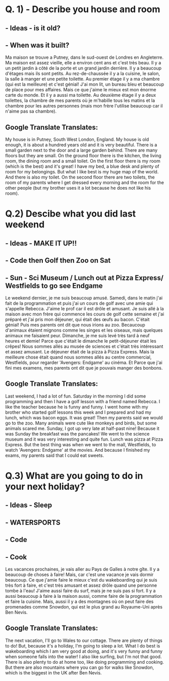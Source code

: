 # Q. 1) - Describe you house and room

 ## - Ideas - is it old?
 
 ##         - When was it built?

Ma maison se trouve a Putney, dans le sud-ouest de Londres en Angleterre. Ma maison est assez vieille, elle a environ cent ans et c'est très beau. Il y a un petit jardin à côté de la porte et un grand jardin derrière. Il y a beaucoup d'étages mais ils sont petits. Au rez-de-chaussée il y a la cuisine, le salon, la salle à manger et une petite toilette. Au premier étage il y a ma chambre (qui est la meilleure) et c'est génial! J'ai mon lit, un bureau bleu et beaucoup de place pour mes affaires. Mais ce que j'aime le mieux est mon énorme carte du monde. Et il y a aussi ma toilette. Au deuxième étage il y a deux toilettes, la chambre de mes parents où je m'habille tous les matins et la chambre pour les autres personnes (mais mon frère l'utilise beaucoup car il n'aime pas sa chambre).

## Google Translate Translates: 

My house is in Putney, South West London, England. My house is old enough, it is about a hundred years old and it is very beautiful. There is a small garden next to the door and a large garden behind. There are many floors but they are small. On the ground floor there is the kitchen, the living room, the dining room and a small toilet. On the first floor there is my room (which is the best) and it's great! I have my bed, a blue desk and plenty of room for my belongings. But what I like best is my huge map of the world. And there is also my toilet. On the second floor there are two toilets, the room of my parents where I get dressed every morning and the room for the other people (but my brother uses it a lot because he does not like his room).

# Q.2) Descibe what you did last weekend

## - Ideas - MAKE IT UP!!

##         - Code then Golf then Zoo on Sat

##         - Sun - Sci Museum / Lunch out at Pizza Express/ Westfields to go see Endgame

Le weekend dernier, je me suis beaucoup amusé.
Samedi, dans le matin j'ai fait de la programmation et puis j'ai un cours de golf avec une amie qui s'appelle Rebecca. J'aime le prof car il est drôle et amusant. Je suis allé à la maison avec mon frère qui commence les cours de golf cette semaine et j'ai préparé et j'ai pris mon déjeuner, qui était des œufs au bacon. C'était génial! Puis mes parents ont dit que nous irions au zoo. Becaucoup d'animaux étaient mignons comme les singes et les oiseaux, mais quelques animaux me faisaient peur.
Dimanche, je me suis levé très tard à neuf heures et demie! Parce que c'était le dimanche le petit-déjeuner était les crêpes! Nous sommes allés au musée de sciences et c'était très intéressant et assez amusant. Le déjeuner était de la pizza à Pizza Express. Mais la meilleure chose était quand nous sommes allés au centre commercial, Westfields, pour regarder 'Avengers: Endgame' au cinéma. Et Parce que j'ai fini mes examens, mes parents ont dit que je pouvais manger des bonbons.


## Google Translate Translates: 

Last weekend, I had a lot of fun.
Saturday in the morning I did some programming and then I have a golf lesson with a friend named Rebecca. I like the teacher because he is funny and funny. I went home with my brother who started golf lessons this week and I prepared and had my lunch, which was bacon eggs. It was great! Then my parents said we would go to the zoo. Many animals were cute like monkeys and birds, but some animals scared me.
Sunday, I got up very late at half-past nine! Because it was Sunday the breakfast was the pancakes! We went to the science museum and it was very interesting and quite fun. Lunch was pizza at Pizza Express. But the best thing was when we went to the mall, Westfields, to watch 'Avengers: Endgame' at the movies. And because I finished my exams, my parents said that I could eat sweets.


# Q.3) What are you going to do in your next holiday?

## - Ideas - Sleep

##         - WATERSPORTS

##         - Code

##         - Cook

Les vacances prochaines, je vais aller au Pays de Galles à notre gîte. Il y a beaucoup de choses à faire! Mais, car c'est une vacance je vais dormir beaucoup. Ce que j'amie faire le mieux c'est du wakeboarding qui je suis très fort à faire, et c'est très amusant et assez drôle quand une personne tombe à l'eau! J'aime aussi faire du surf, mais je ne suis pas si fort. Il y a aussi beaucoup à faire à la maison aussi, comme faire de la programmation et faire la cuisine. Mais, aussi il y a des montagnes où on peut faire des promenades comme Snowdon, qui est le plus grand au Royaume-Uni après Ben Nevis. 

## Google Translate Translates: 

The next vacation, I'll go to Wales to our cottage. There are plenty of things to do! But, because it's a holiday, I'm going to sleep a lot. What I do best is wakeboarding which I am very good at doing, and it's very funny and funny when someone falls into the water! I also like surfing, but I'm not that good. There is also plenty to do at home too, like doing programming and cooking. But there are also mountains where you can go for walks like Snowdon, which is the biggest in the UK after Ben Nevis.
